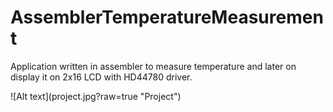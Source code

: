 # AssemblerTemperatureMeasurement

<p>Application written in assembler to measure temperature and later on display it on 2x16 LCD with HD44780 driver.</p>
![Alt text](project.jpg?raw=true "Project")
